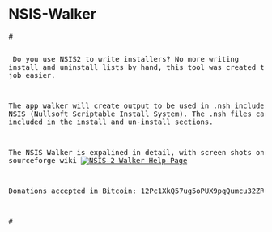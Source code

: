 # NSIS-Walker
#<pre><p>
Do you use NSIS2 to write installers?  No more writing install and uninstall
lists by hand, this tool was created to make your job easier.

The app walker will create output to be used in .nsh includes for the NSIS
(Nullsoft Scriptable Install System).  The .nsh files can then be included
in the install and un-install sections.

The NSIS Walker is expalined in detail, with screen shots on the nsis sourceforge wiki
[![NSIS 2 Walker Help Page](http://nsis.sourceforge.net/PyTis_NSIS_Walker)](http://nsis.sourceforge.net/PyTis_NSIS_Walker)

Donations accepted in Bitcoin: 12Pc1XkQ57ug5oPUX9pqQumcu32ZRdMbeW

#</p></pre>
